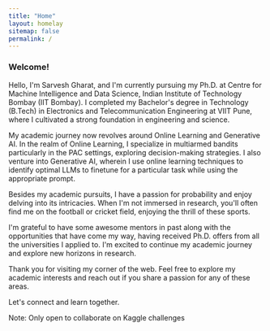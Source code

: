 ```yaml
---
title: "Home"
layout: homelay
sitemap: false
permalink: /
---
```


### Welcome!

Hello, I'm Sarvesh Gharat, and I'm currently pursuing my Ph.D. at Centre for Machine Intelligence and Data Science, Indian Institute of Technology Bombay (IIT Bombay). I completed my Bachelor's degree in Technology (B.Tech) in Electronics and Telecommunication Engineering at VIIT Pune, where I cultivated a strong foundation in engineering and science.

My academic journey now revolves around Online Learning and Generative AI. In the realm of Online Learning, I specialize in multiarmed bandits particularly in the PAC settings, exploring decision-making strategies. I also venture into Generative AI, wherein I use online learning techniques to identify optimal LLMs to finetune for a particular task while using the appropriate prompt.

Besides my academic pursuits, I have a passion for probability and enjoy delving into its intricacies. When I'm not immersed in research, you'll often find me on the football or cricket field, enjoying the thrill of these sports.

I'm grateful to have some awesome mentors in past along with the opportunities that have come my way, having received Ph.D. offers from all the universities I applied to. I'm excited to continue my academic journey and explore new horizons in research.

Thank you for visiting my corner of the web. Feel free to explore my academic interests and reach out if you share a passion for any of these areas. 

Let's connect and learn together.

Note: Only open to collaborate on Kaggle challenges


